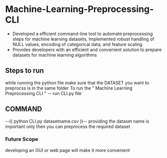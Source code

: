 # Machine-Learning-Preprocessing-CLI

- Developed a efficient command-line tool to automate preprocessing steps for machine learning datasets, Implemented robust handling of NULL values, encoding of categorical data, and feature scaling
- Provides developers with an efficient and convenient solution to prepare datasets for machine learning algorithms

## Steps to run 
while running the python file make sure that the DATASET you want to preprocss is in the same folder 
To run the " Machine Learning Preprocessing CLI "
-- run CLI.py file 

## COMMAND 
--(( python CLI.py datasetname.csv ))--
providing the dataset name is important only then you can preprocess the required dataset

### Future Scope 
developing an GUI or web page will make it more convenient
